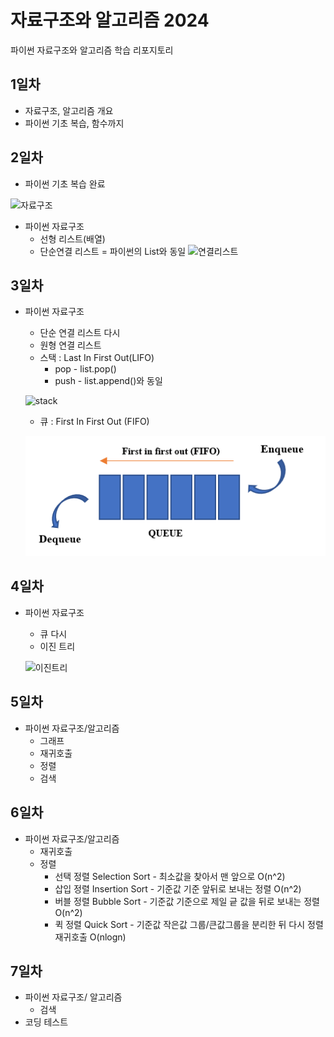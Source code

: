 # 자료구조와 알고리즘 2024
파이썬 자료구조와 알고리즘  학습 리포지토리

## 1일차
- 자료구조, 알고리즘 개요
- 파이썬 기초 복습, 함수까지

## 2일차
- 파이썬 기초 복습 완료

![자료구조](https://t1.daumcdn.net/cfile/tistory/23202B4C53FDC5600C)

- 파이썬 자료구조 
    - 선형 리스트(배열)
    - 단순연결 리스트 = 파이썬의 List와 동일
    ![연결리스트](https://upload.wikimedia.org/wikipedia/commons/9/9c/Single_linked_list.png)


## 3일차
- 파이썬 자료구조
    - 단순 연결 리스트 다시
    - 원형 연결 리스트
    - 스택 : Last In First Out(LIFO)
        - pop - list.pop()
        - push - list.append()와 동일

    ![stack](https://cs.lmu.edu/~ray/images/stack.gif)

    -  큐 : First In First Out (FIFO)

    ![queue](https://raw.githubusercontent.com/KimJaeRin/ds-and-algorithm/main/images/queue.png)
       
## 4일차
- 파이썬 자료구조
    - 큐 다시
    - 이진 트리

    ![이진트리](https://kahee.github.io//assets/post_img/tree3.png)

## 5일차
- 파이썬 자료구조/알고리즘
    - 그래프
    - 재귀호출
    - 정렬
    - 검색



## 6일차
- 파이썬 자료구조/알고리즘
    - 재귀호출
    - 정렬
        - 선택 정렬 Selection Sort - 최소값을 찾아서 맨 앞으로 O(n^2)
        - 삽입 정렬 Insertion Sort - 기준값 기준 앞뒤로 보내는 정렬 O(n^2)
        - 버블 정렬 Bubble Sort - 기준값 기준으로 제일 긑 값을 뒤로 보내는 정렬 O(n^2)
        - 퀵 정렬   Quick Sort - 기준값 작은값 그룹/큰값그룹을 분리한 뒤 다시 정렬 재귀호출 O(nlogn)


## 7일차
- 파이썬 자료구조/ 알고리즘
    - 검색
- 코딩 테스트

